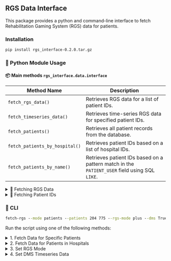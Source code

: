 ## RGS Data Interface

This package provides a python and command-line interface to fetch Rehabilitation Gaming System (RGS) data for patients.

### Installation

```sh
pip install rgs_interface-0.2.0.tar.gz
```

### 📖 Python Module Usage

#### 📦 Main methods `rgs_interface.data.interface`

Method Name               | Description |
|---------------------------|-------------|
| `fetch_rgs_data()`       | Retrieves RGS data for a list of patient IDs. |
| `fetch_timeseries_data()` | Retrieves time-series RGS data for specified patient IDs. |
| `fetch_patients()`       | Retrieves all patient records from the database. |
| `fetch_patients_by_hospital()` | Retrieves patient IDs based on a list of hospital IDs. |
| `fetch_patients_by_name()` | Retrieves patient IDs based on a pattern match in the `PATIENT_USER` field using SQL `LIKE`. |

<details>
  <summary>🔹 Fetching RGS Data</summary>

##### `fetch_rgs_data(patient_ids, rgs_mode="plus", output_file=None)`
- Retrieves RGS interaction data for a list of patient IDs.
- Allows filtering based on `rgs_mode` (default: `"plus"`).
- Saves the results as a CSV file if `output_file` is specified.

**Example Usage:**
```python
df = fetch_rgs_data([101, 102, 103], rgs_mode="app", output_file="rgs_data.csv")
print(df.head())
```

**Example Output (`df.head()`)**:

| PATIENT_ID | HOSPITAL_ID | PARETIC_SIDE | UPPER_EXTREMITY_TO_TRAIN | HAND_RAISING_CAPACITY | COGNITIVE_FUNCTION_LEVEL | HAS_HEMINEGLIGENCE | GENDER  | SKIN_COLOR | AGE  | VIDEOGAME_EXP | COMPUTER_EXP | COMMENTS | PTN_HEIGHT_CM | ARM_SIZE_CM | PRESCRIPTION_ID | SESSION_ID | PROTOCOL_ID | PRESCRIPTION_STARTING_DATE | PRESCRIPTION_ENDING_DATE | SESSION_DATE | STARTING_HOUR | STARTING_TIME_CATEGORY | STATUS  | PROTOCOL_TYPE | AR_MODE | WEEKDAY | REAL_SESSION_DURATION | PRESCRIBED_SESSION_DURATION | SESSION_DURATION | ADHERENCE | TOTAL_SUCCESS | TOTAL_ERRORS | SCORE |
|------------|------------|--------------|---------------------------|------------------------|--------------------------|--------------------|---------|------------|------|---------------|--------------|----------|--------------|------------|----------------|------------|-------------|-------------------------|-------------------------|--------------|--------------|----------------------|---------|--------------|--------|---------|---------------------|-------------------------|----------------|-----------|--------------|-------------|-------|
| 775        | 40         | LEFT         | LEFT                      | LOW                    | MEDIUM                   | 0                  | FEMALE  | FDC3AD     | 88.0 | 0             | 0            |          | 165          | 22         | 78256.0        | 16796.0    | 222.0       | 2024-03-28 08:55:00     | 2100-01-01 00:00:00     | 2024-03-29   | 13.0         | AFTERNOON            | CLOSED  | Hands        | NONE   | FRIDAY  | 492.0               | 300.0                   | 300            | 1.0       | 99           | 8           | 231   |
| 775        | 40         | LEFT         | LEFT                      | LOW                    | MEDIUM                   | 0                  | FEMALE  | FDC3AD     | 88.0 | 0             | 0            |          | 165          | 22         | 78258.0        | 16798.0    | 224.0       | 2024-03-28 08:55:11     | 2100-01-01 00:00:00     | 2024-03-29   | 13.0         | AFTERNOON            | CLOSED  | Hands        | NONE   | FRIDAY  | 338.0               | 300.0                   | 300            | 1.0       | 64           | 17          | 88    |
| 775        | 40         | LEFT         | LEFT                      | LOW                    | MEDIUM                   | 0                  | FEMALE  | FDC3AD     | 88.0 | 0             | 0            |          | 165          | 22         | 78260.0        | 16800.0    | 206.0       | 2024-03-28 08:55:57     | 2100-01-01 00:00:00     | 2024-03-29   | 13.0         | AFTERNOON            | CLOSED  | AR           | TABLE  | FRIDAY  | 280.0               | 240.0                   | 240            | 1.0       | 0            | 0           | 0     |
| 775        | 40         | LEFT         | LEFT                      | LOW                    | MEDIUM                   | 0                  | FEMALE  | FDC3AD     | 88.0 | 0             | 0            |          | 165          | 22         | 78262.0        | 16802.0    | 209.0       | 2024-03-28 08:58:19     | 2024-04-15 15:43:10     | 2024-03-29   | 13.0         | AFTERNOON            | CLOSED  | AR           | TABLE  | FRIDAY  | 391.0               | 300.0                   | 300            | 1.0       | 1            | 2           | 1     |

---

#### `fetch_timeseries_data(patient_ids, rgs_mode="plus", output_file=None)`
- Retrieves time-series RGS interaction data for given patient IDs.
- Filters data based on `rgs_mode`.
- Saves results to a CSV file if `output_file` is specified.

**Example Usage:**
```python
df = fetch_timeseries_data([201, 202], rgs_mode="intensive")
print(df.head())
```

**Example Output (`df.head()`)**:

| SESSION_ID | PATIENT_ID | PROTOCOL_ID | GAME_MODE | SECONDS_FROM_START | PARAMETER_KEY                | PARAMETER_VALUE | PERFORMANCE_KEY           | PERFORMANCE_VALUE |
|------------|-----------|-------------|-----------|--------------------|------------------------------|-----------------|---------------------------|-------------------|
| 16798      | 775       | 224         | STANDARD  | 21633              | standard_dm_targetsNumber   | 0.1             | standard_pe_ratioErrors   | 1                 |
| 16798      | 775       | 224         | STANDARD  | 33326              | standard_dm_targetsNumber   | 0.2             | standard_pe_ratioErrors   | 1                 |
| 16798      | 775       | 224         | STANDARD  | 47318              | standard_dm_targetsNumber   | 0.3             | standard_pe_ratioErrors   | 1                 |
| 16798      | 775       | 224         | STANDARD  | 66509              | standard_dm_targetsNumber   | 0.4             | standard_pe_ratioErrors   | 1                 |
| 16798      | 775       | 224         | STANDARD  | 90916              | standard_dm_targetsNumber   | 0.5             | standard_pe_ratioErrors   | 1                 |

</details>

<details>
  <summary>🔹 Fetching Patient IDs</summary>

#### `fetch_patients_by_hospital(hospital_ids)`
- Retrieves a list of patient IDs from specified hospital IDs.
- Accepts a list of hospital IDs and returns matching patient IDs.

**Example Usage:**
```python
patient_ids = fetch_patients_by_hospital([1, 3, 5])
print(patient_ids)
```

---

#### `fetch_patients_by_name(pattern)`
- Fetches patient IDs based on a pattern match in the `PATIENT_USER` field.
- Uses SQL `LIKE` to find patients with names matching the pattern.

**Example Usage:**
```python
matching_patients = fetch_patients_by_name("STU_")
print(matching_patients)
```

---

#### `fetch_patients()`
- Retrieves all patient records from the database.

**Example Usage:**
```python
all_patients = fetch_patients()
print(all_patients.head())
```

</details>

### 📖 CLI

```cmd
fetch-rgs --mode patients --patients 204 775 --rgs-mode plus --dms True
```

Run the script using one of the following methods:

<details>
  <summary>1. Fetch Data for Specific Patients</summary>
</br>
  
You can provide patient IDs directly:
```sh
fetch-rgs --mode patients --patients 204 775 787 788
```

Or, provide a text file where each line contains a patient ID:
```sh
fetch-rgs --mode patients --patients-file patient_ids.txt
```

</details>

<details>
  <summary>2. Fetch Data for Patients in Hospitals</summary>
</br>
 
Provide hospital IDs to fetch all associated patient IDs:
```sh
fetch-rgs --mode hospital --hospital 7 8 9 11 12
```
</details>

<details>
  <summary>3. Set RGS Mode</summary>
</br>
  
You can change the RGS mode (default is `app`) using the `--rgs-mode` flag:
```sh
fetch-rgs --mode patients --patients 204 775 --rgs-mode plus
```

</details>

<details>
  <summary>4. Set DMS Timeseries Data</summary>
</br>

Default: `False` (DMs data not included).

```sh
fetch-rgs --mode patients --patients 204 775 --rgs-mode plus --dms True
```

